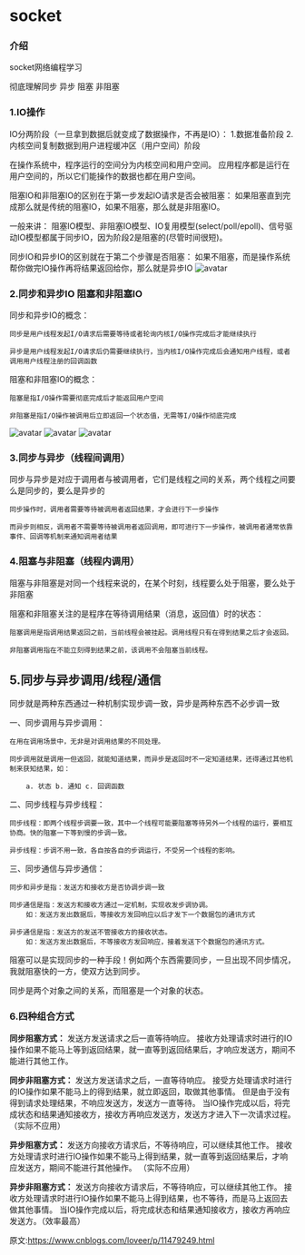 # socket

### 介绍
socket网络编程学习

彻底理解同步 异步 阻塞 非阻塞
### 1.IO操作
IO分两阶段（一旦拿到数据后就变成了数据操作，不再是IO）：
    1.数据准备阶段
    2.内核空间复制数据到用户进程缓冲区（用户空间）阶段

在操作系统中，程序运行的空间分为内核空间和用户空间。
    应用程序都是运行在用户空间的，所以它们能操作的数据也都在用户空间。


阻塞IO和非阻塞IO的区别在于第一步发起IO请求是否会被阻塞：
    如果阻塞直到完成那么就是传统的阻塞IO，如果不阻塞，那么就是非阻塞IO。

一般来讲：
    阻塞IO模型、非阻塞IO模型、IO复用模型(select/poll/epoll)、信号驱动IO模型都属于同步IO，因为阶段2是阻塞的(尽管时间很短)。

同步IO和异步IO的区别就在于第二个步骤是否阻塞：
    如果不阻塞，而是操作系统帮你做完IO操作再将结果返回给你，那么就是异步IO
![avatar](https://img2018.cnblogs.com/blog/1748170/201909/1748170-20190906210650873-272348693.png)


### 2.同步和异步IO 阻塞和非阻塞IO

同步和异步IO的概念：

	同步是用户线程发起I/O请求后需要等待或者轮询内核I/O操作完成后才能继续执行

	异步是用户线程发起I/O请求后仍需要继续执行，当内核I/O操作完成后会通知用户线程，或者调用用户线程注册的回调函数

阻塞和非阻塞IO的概念：

	阻塞是指I/O操作需要彻底完成后才能返回用户空间

	非阻塞是指I/O操作被调用后立即返回一个状态值，无需等I/O操作彻底完成
![avatar](https://img2018.cnblogs.com/blog/1748170/201909/1748170-20190906211421376-2097741161.png)
![avatar](https://img2018.cnblogs.com/blog/1748170/201909/1748170-20190906211429619-939802087.png)
![avatar](https://img2018.cnblogs.com/blog/1748170/201909/1748170-20190906211436023-1996044746.png)






### 3.同步与异步（线程间调用）

同步与异步是对应于调用者与被调用者，它们是线程之间的关系，两个线程之间要么是同步的，要么是异步的

	同步操作时，调用者需要等待被调用者返回结果，才会进行下一步操作

	而异步则相反，调用者不需要等待被调用者返回调用，即可进行下一步操作，被调用者通常依靠事件、回调等机制来通知调用者结果
### 4.阻塞与非阻塞（线程内调用）

阻塞与非阻塞是对同一个线程来说的，在某个时刻，线程要么处于阻塞，要么处于非阻塞


阻塞和非阻塞关注的是程序在等待调用结果（消息，返回值）时的状态：

    阻塞调用是指调用结果返回之前，当前线程会被挂起。调用线程只有在得到结果之后才会返回。

    非阻塞调用指在不能立刻得到结果之前，该调用不会阻塞当前线程。
## 5.同步与异步调用/线程/通信

同步就是两种东西通过一种机制实现步调一致，异步是两种东西不必步调一致


一、同步调用与异步调用：

    在用在调用场景中，无非是对调用结果的不同处理。

    同步调用就是调用一但返回，就能知道结果，而异步是返回时不一定知道结果，还得通过其他机制来获知结果，如：

        a. 状态 b. 通知 c. 回调函数


二、同步线程与异步线程：

    同步线程：即两个线程步调要一致，其中一个线程可能要阻塞等待另外一个线程的运行，要相互协商。快的阻塞一下等到慢的步调一致。

    异步线程：步调不用一致，各自按各自的步调运行，不受另一个线程的影响。


三、同步通信与异步通信：

    同步和异步是指：发送方和接收方是否协调步调一致

    同步通信是指：发送方和接收方通过一定机制，实现收发步调协调。
        如：发送方发出数据后，等接收方发回响应以后才发下一个数据包的通讯方式

    异步通信是指：发送方的发送不管接收方的接收状态。
        如：发送方发出数据后，不等接收方发回响应，接着发送下个数据包的通讯方式。


阻塞可以是实现同步的一种手段！例如两个东西需要同步，一旦出现不同步情况，我就阻塞快的一方，使双方达到同步。

同步是两个对象之间的关系，而阻塞是一个对象的状态。


###  6.四种组合方式

**同步阻塞方式：**
    发送方发送请求之后一直等待响应。
    接收方处理请求时进行的IO操作如果不能马上等到返回结果，就一直等到返回结果后，才响应发送方，期间不能进行其他工作。

**同步非阻塞方式：**
	发送方发送请求之后，一直等待响应。
	接受方处理请求时进行的IO操作如果不能马上的得到结果，就立即返回，取做其他事情。
	但是由于没有得到请求处理结果，不响应发送方，发送方一直等待。
	当IO操作完成以后，将完成状态和结果通知接收方，接收方再响应发送方，发送方才进入下一次请求过程。（实际不应用）

**异步阻塞方式：**
	发送方向接收方请求后，不等待响应，可以继续其他工作。
	接收方处理请求时进行IO操作如果不能马上得到结果，就一直等到返回结果后，才响应发送方，期间不能进行其他操作。 （实际不应用）

**异步非阻塞方式：**
	发送方向接收方请求后，不等待响应，可以继续其他工作。
	接收方处理请求时进行IO操作如果不能马上得到结果，也不等待，而是马上返回去做其他事情。
	当IO操作完成以后，将完成状态和结果通知接收方，接收方再响应发送方。（效率最高）



原文:https://www.cnblogs.com/loveer/p/11479249.html